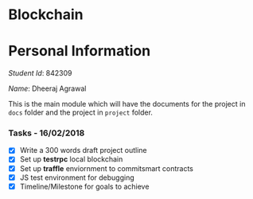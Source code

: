 # Blockchain

# Personal Information

_Student Id_: 842309

_Name_: Dheeraj Agrawal

This is the main module which will have the documents for the project in ``docs`` folder and the project in `project` folder.

### Tasks - 16/02/2018
- [x] Write a 300 words draft project outline
- [x] Set up **testrpc** local blockchain
- [x] Set up **traffle** enviornment to commitsmart contracts
- [x] JS test environment for debugging 
- [x] Timeline/Milestone for goals to achieve
